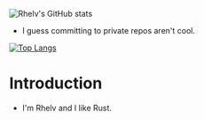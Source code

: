 ![Rhelv's GitHub stats](https://github-readme-stats.vercel.app/api?username=Rhelvetican&show_icons=true&theme=gruvbox)

- I guess committing to private repos aren't cool.

[![Top Langs](https://github-readme-stats.vercel.app/api/top-langs/?username=Rhelvetican&theme=gruvbox&layout=donut-vertical)](https://github.com/Rhelvetican/github-readme-stats&theme=gruvbox&layout=donut-vertical)

# Introduction

- I'm Rhelv and I like Rust.
